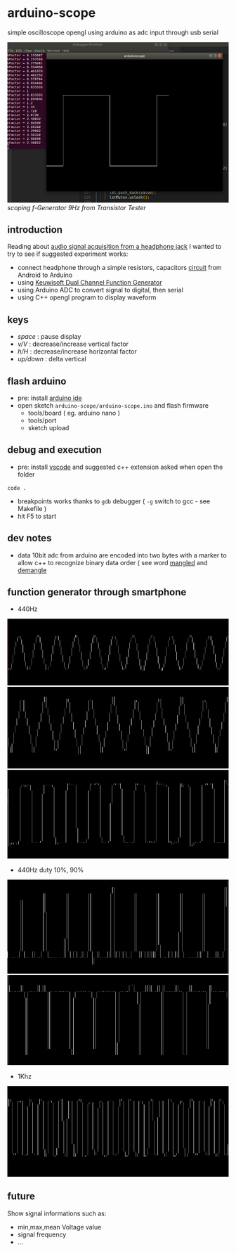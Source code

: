 # arduino-scope
simple oscilloscope opengl using arduino as adc input through usb serial

![img](doc/Selection_001.png)
*scoping f-Generator 9Hz from Transistor Tester*

## introduction

Reading about [audio signal acquisition from a headphone jack](http://forum.arduino.cc/index.php?topic=42833.0) I wanted to try to see if suggested experiment works:
- connect headphone through a simple resistors, capacitors [circuit](http://interface.khm.de/index.php/lab/interfaces-advanced/arduino-realtime-audio-processing/) from Android to Arduino
- using [Keuwisoft Dual Channel Function Generator](https://play.google.com/store/apps/details?id=com.keuwl.functiongenerator)
- using Arduino ADC to convert signal to digital, then serial
- using C++ opengl program to display waveform

## keys

- *space* : pause display
- *v/V* : decrease/increase vertical factor
- *h/H* : decrease/increase horizontal factor
- *up/down* : delta vertical

## flash arduino

- pre: install [arduino ide](https://www.arduino.cc/en/Main/Software)
- open sketch `arduino-scope/arduino-scope.ino` and flash firmware
  - tools/board ( eg. arduino nano )
  - tools/port
  - sketch upload

## debug and execution

- pre: install [vscode](https://code.visualstudio.com/) and suggested c++ extension asked when open the folder

```
code .
```

- breakpoints works thanks to `gdb` debugger ( `-g` switch to gcc - see Makefile )
- hit F5 to start

## dev notes

- data 10bit adc from arduino are encoded into two bytes with a marker to allow c++ to recognize binary data order ( see word [mangled](https://github.com/devel0/arduino-scope/blob/3fe14ac2e20721e855c94ae7a256e31a1498df7d/arduino-scope/arduino-scope.ino#L27-L39) and [demangle](https://github.com/devel0/arduino-scope/blob/3fe14ac2e20721e855c94ae7a256e31a1498df7d/arduinoscope.cc#L152)

## function generator through smartphone

- 440Hz

![img](doc/fngen-sin-440.png)
![img](doc/fngen-tri-440.png)
![img](doc/fngen-sq-440.png)

- 440Hz duty 10%, 90%

![img](doc/fngen-sq-440-duty10.png)
![img](doc/fngen-sq-440-duty90.png)

- 1Khz

![img](doc/fngen-sq-1k.png)


## future

Show signal informations such as:
- min,max,mean Voltage value
- signal frequency
- ...
